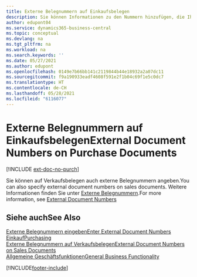 ```yaml
---
title: Externe Belegnummern auf Einkaufsbelegen
description: Sie können Informationen zu den Nummern hinzufügen, die Ihre Kreditoren den von ihnen gesendeten Belegen zuweisen, indem Sie das Feld „Externe Dokumentnummer“ oder das Feld „Ihre Referenz“ verwenden. Hier erfahren Sie mehr über den Unterschied zwischen den beiden Feldern.
author: edupont04
ms.service: dynamics365-business-central
ms.topic: conceptual
ms.devlang: na
ms.tgt_pltfrm: na
ms.workload: na
ms.search.keywords: ''
ms.date: 05/27/2021
ms.author: edupont
ms.openlocfilehash: 0149e7b66bb141c2119844b44e18932a2a07dc11
ms.sourcegitcommit: f9a190933eadf4608f591e2f1b04c69f1e5c0dc7
ms.translationtype: HT
ms.contentlocale: de-CH
ms.lasthandoff: 05/28/2021
ms.locfileid: "6116077"
---
```

# <a name="external-document-numbers-on-purchase-documents"></a><span data-ttu-id="fa539-104">Externe Belegnummern auf Einkaufsbelegen</span><span class="sxs-lookup"><span data-stu-id="fa539-104">External Document Numbers on Purchase Documents</span></span>

[!INCLUDE [ext-doc-no-purch](includes/ext-doc-no-purch.md)]

<span data-ttu-id="fa539-105">Sie können auf Verkaufsbelegen auch externe Belegnummern angeben.</span><span class="sxs-lookup"><span data-stu-id="fa539-105">You can also specify external document numbers on sales documents.</span></span> <span data-ttu-id="fa539-106">Weitere Informationen finden Sie unter [Externe Belegnummern](sales-how-invoice-sales.md#external-document-numbers).</span><span class="sxs-lookup"><span data-stu-id="fa539-106">For more information, see [External Document Numbers](sales-how-invoice-sales.md#external-document-numbers)</span></span>

## <a name="see-also"></a><span data-ttu-id="fa539-107">Siehe auch</span><span class="sxs-lookup"><span data-stu-id="fa539-107">See Also</span></span>

[<span data-ttu-id="fa539-108">Externe Belegnummern eingeben</span><span class="sxs-lookup"><span data-stu-id="fa539-108">Enter External Document Numbers</span></span>](across-enter-external-document-numbers.md)  
[<span data-ttu-id="fa539-109">Einkauf</span><span class="sxs-lookup"><span data-stu-id="fa539-109">Purchasing</span></span>](purchasing-manage-purchasing.md)  
[<span data-ttu-id="fa539-110">Externe Belegnummern auf Verkaufsbelegen</span><span class="sxs-lookup"><span data-stu-id="fa539-110">External Document Numbers on Sales Documents</span></span>](sales-how-invoice-sales.md#external-document-numbers)  
[<span data-ttu-id="fa539-111">Allgemeine Geschäftsfunktionen</span><span class="sxs-lookup"><span data-stu-id="fa539-111">General Business Functionality</span></span>](ui-across-business-areas.md)  

[!INCLUDE[footer-include](includes/footer-banner.md)]
